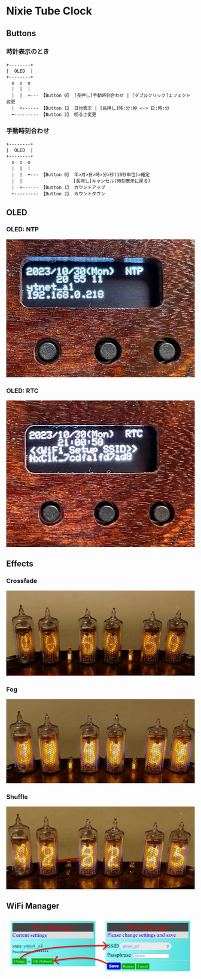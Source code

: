 # Nixie Tube Clock

## Buttons

### 時計表示のとき
``` text
+--------+
|  OLED  |
+--------+
  o  o  o
  |  |  |
  |  |  +--- 【Button 0】 [長押し]手動時刻合わせ | [ダブルクリック]エフェクト変更
  |  +------ 【Button 1】 日付表示 | [長押し]時:分:秒 <-> 日:時:分
  +--------- 【Button 2】 明るさ変更
```

### 手動時刻合わせ
``` text
+--------+
|  OLED  |
+--------+
  o  o  o
  |  |  |
  |  |  +--- 【Button 0】 年>月>日>時>分>秒(10秒単位)>確定
  |  |                   [長押し]キャンセル(時刻表示に戻る)
  |  +------ 【Button 1】 カウントアップ
  +--------- 【Button 2】 カウントダウン

```

## OLED

### OLED: NTP
![OLED-NTP](docs/figs/OLED-NTP.jpg)

### OLED: RTC
![OLED-RTC](docs/figs/OLED-RTC.jpg)

## Effects

### Crossfade
[![Crossfade](docs/movies/crossfade.jpg)](https://youtu.be/TvNmbtA_Buw?si=GQT42kCDqJkb_wn9)

### Fog
[![Fog](docs/movies/fog.jpg)](https://youtu.be/mSKaQIv3eQ8?si=7f47oo0_3DHgH0Qz)

### Shuffle
[![Shuffle](docs/movies/shuffle.jpg)](https://youtu.be/e5-Y6pX2xRI?si=2QsZdDAW-V6RgD0h)

## WiFi Manager

![WiFi Manger](docs/figs/WiFi_Manager.png)
